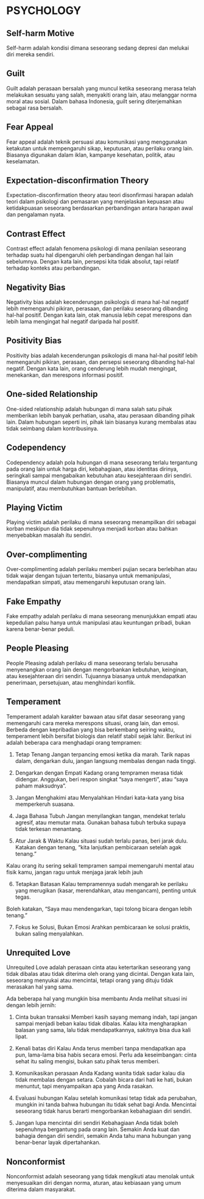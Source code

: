 # PSYCHOLOGY

## Self-harm Motive

Self-harm adalah kondisi dimana seseorang sedang depresi dan melukai diri mereka sendiri.

## Guilt

Guilt adalah perasaan bersalah yang muncul ketika seseorang merasa telah melakukan sesuatu yang salah, menyakiti orang lain, atau melanggar norma moral atau sosial. Dalam bahasa Indonesia, guilt sering diterjemahkan sebagai rasa bersalah.

## Fear Appeal

Fear appeal adalah teknik persuasi atau komunikasi yang menggunakan ketakutan untuk mempengaruhi sikap, keputusan, atau perilaku orang lain. Biasanya digunakan dalam iklan, kampanye kesehatan, politik, atau keselamatan.

## Expectation-disconfirmation Theory

Expectation-disconfirmation theory atau teori disonfirmasi harapan adalah teori dalam psikologi dan pemasaran yang menjelaskan kepuasan atau ketidakpuasan seseorang berdasarkan perbandingan antara harapan awal dan pengalaman nyata.

## Contrast Effect

Contrast effect adalah fenomena psikologi di mana penilaian seseorang terhadap suatu hal dipengaruhi oleh perbandingan dengan hal lain sebelumnya. Dengan kata lain, persepsi kita tidak absolut, tapi relatif terhadap konteks atau perbandingan.

## Negativity Bias

Negativity bias adalah kecenderungan psikologis di mana hal-hal negatif lebih memengaruhi pikiran, perasaan, dan perilaku seseorang dibanding hal-hal positif. Dengan kata lain, otak manusia lebih cepat merespons dan lebih lama mengingat hal negatif daripada hal positif.

## Positivity Bias

Positivity bias adalah kecenderungan psikologis di mana hal-hal positif lebih memengaruhi pikiran, perasaan, dan persepsi seseorang dibanding hal-hal negatif. Dengan kata lain, orang cenderung lebih mudah mengingat, menekankan, dan merespons informasi positif.

## One-sided Relationship

One-sided relationship adalah hubungan di mana salah satu pihak memberikan lebih banyak perhatian, usaha, atau perasaan dibanding pihak lain. Dalam hubungan seperti ini, pihak lain biasanya kurang membalas atau tidak seimbang dalam kontribusinya.

## Codependency

Codependency adalah pola hubungan di mana seseorang terlalu tergantung pada orang lain untuk harga diri, kebahagiaan, atau identitas dirinya, seringkali sampai mengabaikan kebutuhan atau kesejahteraan diri sendiri. Biasanya muncul dalam hubungan dengan orang yang problematis, manipulatif, atau membutuhkan bantuan berlebihan.

## Playing Victim

Playing victim adalah perilaku di mana seseorang menampilkan diri sebagai korban meskipun dia tidak sepenuhnya menjadi korban atau bahkan menyebabkan masalah itu sendiri.

## Over-complimenting

Over-complimenting adalah perilaku memberi pujian secara berlebihan atau tidak wajar dengan tujuan tertentu, biasanya untuk memanipulasi, mendapatkan simpati, atau memengaruhi keputusan orang lain.

## Fake Empathy

Fake empathy adalah perilaku di mana seseorang menunjukkan empati atau kepedulian palsu hanya untuk manipulasi atau keuntungan pribadi, bukan karena benar-benar peduli.

## People Pleasing

People Pleasing adalah perilaku di mana seseorang terlalu berusaha menyenangkan orang lain dengan mengorbankan kebutuhan, keinginan, atau kesejahteraan diri sendiri. Tujuannya biasanya untuk mendapatkan penerimaan, persetujuan, atau menghindari konflik.

## Temperament

Temperament adalah karakter bawaan atau sifat dasar seseorang yang memengaruhi cara mereka merespons situasi, orang lain, dan emosi. Berbeda dengan kepribadian yang bisa berkembang seiring waktu, temperament lebih bersifat biologis dan relatif stabil sejak lahir. Berikut ini adalah beberapa cara menghadapi orang tempramen:

1. Tetap Tenang
Jangan terpancing emosi ketika dia marah. Tarik napas dalam, dengarkan dulu, jangan langsung membalas dengan nada tinggi.

2. Dengarkan dengan Empati
Kadang orang tempramen merasa tidak didengar. Anggukan, beri respon singkat “saya mengerti”, atau “saya paham maksudnya”.


3. Jangan Menghakimi atau Menyalahkan
Hindari kata-kata yang bisa memperkeruh suasana.

4. Jaga Bahasa Tubuh
Jangan menyilangkan tangan, mendekat terlalu agresif, atau memutar mata. Gunakan bahasa tubuh terbuka supaya tidak terkesan menantang.

5. Atur Jarak & Waktu
Kalau situasi sudah terlalu panas, beri jarak dulu. Katakan dengan tenang, “kita lanjutkan pembicaraan setelah agak tenang.”

Kalau orang itu sering sekali tempramen sampai memengaruhi mental atau fisik kamu, jangan ragu untuk menjaga jarak lebih jauh

6. Tetapkan Batasan
Kalau tempramennya sudah mengarah ke perilaku yang merugikan (kasar, merendahkan, atau mengancam), penting untuk tegas.

Boleh katakan, “Saya mau mendengarkan, tapi tolong bicara dengan lebih tenang.”


7. Fokus ke Solusi, Bukan Emosi
Arahkan pembicaraan ke solusi praktis, bukan saling menyalahkan.

## Unrequited Love

Unrequited Love adalah perasaan cinta atau ketertarikan seseorang yang tidak dibalas atau tidak diterima oleh orang yang dicintai. Dengan kata lain, seseorang menyukai atau mencintai, tetapi orang yang dituju tidak merasakan hal yang sama.

Ada beberapa hal yang mungkin bisa membantu Anda melihat situasi ini dengan lebih jernih:

1. Cinta bukan transaksi
Memberi kasih sayang memang indah, tapi jangan sampai menjadi beban kalau tidak dibalas. Kalau kita mengharapkan balasan yang sama, lalu tidak mendapatkannya, sakitnya bisa dua kali lipat.

2. Kenali batas diri
Kalau Anda terus memberi tanpa mendapatkan apa pun, lama-lama bisa habis secara emosi. Perlu ada keseimbangan: cinta sehat itu saling mengisi, bukan satu pihak terus memberi.

3. Komunikasikan perasaan Anda
Kadang wanita tidak sadar kalau dia tidak membalas dengan setara. Cobalah bicara dari hati ke hati, bukan menuntut, tapi menyampaikan apa yang Anda rasakan.

4. Evaluasi hubungan
Kalau setelah komunikasi tetap tidak ada perubahan, mungkin ini tanda bahwa hubungan itu tidak sehat bagi Anda. Mencintai seseorang tidak harus berarti mengorbankan kebahagiaan diri sendiri.

5. Jangan lupa mencintai diri sendiri
Kebahagiaan Anda tidak boleh sepenuhnya bergantung pada orang lain. Semakin Anda kuat dan bahagia dengan diri sendiri, semakin Anda tahu mana hubungan yang benar-benar layak dipertahankan.

## Nonconformist

Nonconformist adalah seseorang yang tidak mengikuti atau menolak untuk menyesuaikan diri dengan norma, aturan, atau kebiasaan yang umum diterima dalam masyarakat.